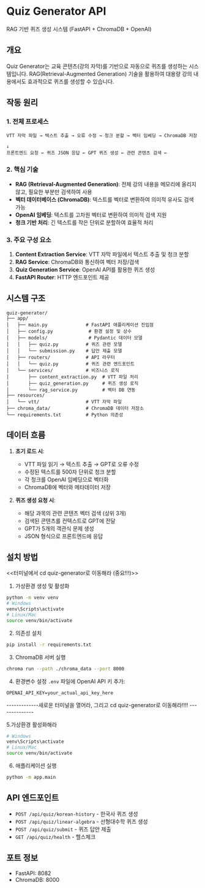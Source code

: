 # Quiz Generator API

RAG 기반 퀴즈 생성 시스템 (FastAPI + ChromaDB + OpenAI)

## 개요

Quiz Generator는 교육 콘텐츠(강의 자막)를 기반으로 자동으로 퀴즈를 생성하는 시스템입니다. RAG(Retrieval-Augmented Generation) 기술을 활용하여 대용량 강의 내용에서도 효과적으로 퀴즈를 생성할 수 있습니다.

## 작동 원리

### 1. 전체 프로세스
```
VTT 자막 파일 → 텍스트 추출 → 오류 수정 → 청크 분할 → 벡터 임베딩 → ChromaDB 저장
                                                                        ↓
프론트엔드 요청 ← 퀴즈 JSON 응답 ← GPT 퀴즈 생성 ← 관련 콘텐츠 검색 ←
```

### 2. 핵심 기술
- **RAG (Retrieval-Augmented Generation)**: 전체 강의 내용을 메모리에 올리지 않고, 필요한 부분만 검색하여 사용
- **벡터 데이터베이스 (ChromaDB)**: 텍스트를 벡터로 변환하여 의미적 유사도 검색 가능
- **OpenAI 임베딩**: 텍스트를 고차원 벡터로 변환하여 의미적 검색 지원
- **청크 기반 처리**: 긴 텍스트를 작은 단위로 분할하여 효율적 처리

### 3. 주요 구성 요소
1. **Content Extraction Service**: VTT 자막 파일에서 텍스트 추출 및 청크 분할
2. **RAG Service**: ChromaDB와 통신하여 벡터 저장/검색
3. **Quiz Generation Service**: OpenAI API를 활용한 퀴즈 생성
4. **FastAPI Router**: HTTP 엔드포인트 제공

## 시스템 구조

```
quiz-generator/
├── app/
│   ├── main.py              # FastAPI 애플리케이션 진입점
│   ├── config.py             # 환경 설정 및 상수
│   ├── models/               # Pydantic 데이터 모델
│   │   ├── quiz.py          # 퀴즈 관련 모델
│   │   └── submission.py    # 답안 제출 모델
│   ├── routers/             # API 라우터
│   │   └── quiz.py          # 퀴즈 관련 엔드포인트
│   └── services/            # 비즈니스 로직
│       ├── content_extraction.py  # VTT 파일 처리
│       ├── quiz_generation.py     # 퀴즈 생성 로직
│       └── rag_service.py         # 벡터 DB 연동
├── resources/
│   └── vtt/                 # VTT 자막 파일
├── chroma_data/             # ChromaDB 데이터 저장소
└── requirements.txt         # Python 의존성

```

## 데이터 흐름

1. **초기 로드 시**:
   - VTT 파일 읽기 → 텍스트 추출 → GPT로 오류 수정
   - 수정된 텍스트를 500자 단위로 청크 분할
   - 각 청크를 OpenAI 임베딩으로 벡터화
   - ChromaDB에 벡터와 메타데이터 저장

2. **퀴즈 생성 요청 시**:
   - 해당 과목의 관련 콘텐츠 벡터 검색 (상위 3개)
   - 검색된 콘텐츠를 컨텍스트로 GPT에 전달
   - GPT가 5개의 객관식 문제 생성
   - JSON 형식으로 프론트엔드에 응답

## 설치 방법

<<터미널에서 cd quiz-generator로 이동해라 (중요!!!)>>

1. 가상환경 생성 및 활성화
```bash
python -m venv venv
# Windows
venv\Scripts\activate
# Linux/Mac
source venv/bin/activate
```

2. 의존성 설치
```bash
pip install -r requirements.txt
```

3. ChromaDB 서버 실행
```bash
chroma run --path ./chroma_data --port 8000
```

4. 환경변수 설정
`.env` 파일에 OpenAI API 키 추가:
```
OPENAI_API_KEY=your_actual_api_key_here
```
-------------새로운 터미널을 열어라, 그리고 cd quiz-generator로 이동해라!!!! --------------

5.가상환경 활성화해라
```bash
# Windows
venv\Scripts\activate
# Linux/Mac
source venv/bin/activate
```

6. 애플리케이션 실행
```bash
python -m app.main
```

## API 엔드포인트

- `POST /api/quiz/korean-history` - 한국사 퀴즈 생성
- `POST /api/quiz/linear-algebra` - 선형대수학 퀴즈 생성
- `POST /api/quiz/submit` - 퀴즈 답안 제출
- `GET /api/quiz/health` - 헬스체크

## 포트 정보
- FastAPI: 8082
- ChromaDB: 8000